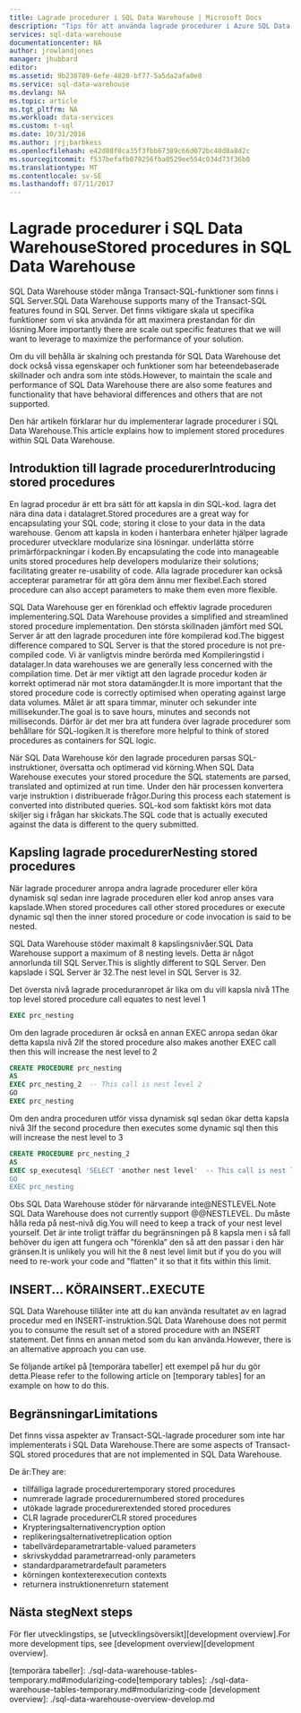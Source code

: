 ```yaml
---
title: Lagrade procedurer i SQL Data Warehouse | Microsoft Docs
description: "Tips för att använda lagrade procedurer i Azure SQL Data Warehouse för utveckling av lösningar."
services: sql-data-warehouse
documentationcenter: NA
author: jrowlandjones
manager: jhubbard
editor: 
ms.assetid: 9b238789-6efe-4820-bf77-5a5da2afa0e8
ms.service: sql-data-warehouse
ms.devlang: NA
ms.topic: article
ms.tgt_pltfrm: NA
ms.workload: data-services
ms.custom: t-sql
ms.date: 10/31/2016
ms.author: jrj;barbkess
ms.openlocfilehash: e42d80f0ca35f3fbb67389c66d072bc40d8a8d2c
ms.sourcegitcommit: f537befafb079256fba0529ee554c034d73f36b0
ms.translationtype: MT
ms.contentlocale: sv-SE
ms.lasthandoff: 07/11/2017
---
```

# <a name="stored-procedures-in-sql-data-warehouse"></a><span data-ttu-id="9ad52-103">Lagrade procedurer i SQL Data Warehouse</span><span class="sxs-lookup"><span data-stu-id="9ad52-103">Stored procedures in SQL Data Warehouse</span></span>
<span data-ttu-id="9ad52-104">SQL Data Warehouse stöder många Transact-SQL-funktioner som finns i SQL Server.</span><span class="sxs-lookup"><span data-stu-id="9ad52-104">SQL Data Warehouse supports many of the Transact-SQL features found in SQL Server.</span></span> <span data-ttu-id="9ad52-105">Det finns viktigare skala ut specifika funktioner som vi ska använda för att maximera prestandan för din lösning.</span><span class="sxs-lookup"><span data-stu-id="9ad52-105">More importantly there are scale out specific features that we will want to leverage to maximize the performance of your solution.</span></span>

<span data-ttu-id="9ad52-106">Om du vill behålla är skalning och prestanda för SQL Data Warehouse det dock också vissa egenskaper och funktioner som har beteendebaserade skillnader och andra som inte stöds.</span><span class="sxs-lookup"><span data-stu-id="9ad52-106">However, to maintain the scale and performance of SQL Data Warehouse there are also some features and functionality that have behavioral differences and others that are not supported.</span></span>

<span data-ttu-id="9ad52-107">Den här artikeln förklarar hur du implementerar lagrade procedurer i SQL Data Warehouse.</span><span class="sxs-lookup"><span data-stu-id="9ad52-107">This article explains how to implement stored procedures within SQL Data Warehouse.</span></span>

## <a name="introducing-stored-procedures"></a><span data-ttu-id="9ad52-108">Introduktion till lagrade procedurer</span><span class="sxs-lookup"><span data-stu-id="9ad52-108">Introducing stored procedures</span></span>
<span data-ttu-id="9ad52-109">En lagrad procedur är ett bra sätt för att kapsla in din SQL-kod. lagra det nära dina data i datalagret.</span><span class="sxs-lookup"><span data-stu-id="9ad52-109">Stored procedures are a great way for encapsulating your SQL code; storing it close to your data in the data warehouse.</span></span> <span data-ttu-id="9ad52-110">Genom att kapsla in koden i hanterbara enheter hjälper lagrade procedurer utvecklare modularize sina lösningar. underlätta större primärförpackningar i koden.</span><span class="sxs-lookup"><span data-stu-id="9ad52-110">By encapsulating the code into manageable units stored procedures help developers modularize their solutions; facilitating greater re-usability of code.</span></span> <span data-ttu-id="9ad52-111">Alla lagrade procedurer kan också accepterar parametrar för att göra dem ännu mer flexibel.</span><span class="sxs-lookup"><span data-stu-id="9ad52-111">Each stored procedure can also accept parameters to make them even more flexible.</span></span>

<span data-ttu-id="9ad52-112">SQL Data Warehouse ger en förenklad och effektiv lagrade proceduren implementering.</span><span class="sxs-lookup"><span data-stu-id="9ad52-112">SQL Data Warehouse provides a simplified and streamlined stored procedure implementation.</span></span> <span data-ttu-id="9ad52-113">Den största skillnaden jämfört med SQL Server är att den lagrade proceduren inte före kompilerad kod.</span><span class="sxs-lookup"><span data-stu-id="9ad52-113">The biggest difference compared to SQL Server is that the stored procedure is not pre-compiled code.</span></span> <span data-ttu-id="9ad52-114">Vi är vanligtvis mindre berörda med Kompileringstid i datalager.</span><span class="sxs-lookup"><span data-stu-id="9ad52-114">In data warehouses we are generally less concerned with the compilation time.</span></span> <span data-ttu-id="9ad52-115">Det är mer viktigt att den lagrade procedur koden är korrekt optimerad när mot stora datamängder.</span><span class="sxs-lookup"><span data-stu-id="9ad52-115">It is more important that the stored procedure code is correctly optimised when operating against large data volumes.</span></span> <span data-ttu-id="9ad52-116">Målet är att spara timmar, minuter och sekunder inte millisekunder.</span><span class="sxs-lookup"><span data-stu-id="9ad52-116">The goal is to save hours, minutes and seconds not milliseconds.</span></span> <span data-ttu-id="9ad52-117">Därför är det mer bra att fundera över lagrade procedurer som behållare för SQL-logiken.</span><span class="sxs-lookup"><span data-stu-id="9ad52-117">It is therefore more helpful to think of stored procedures as containers for SQL logic.</span></span>     

<span data-ttu-id="9ad52-118">När SQL Data Warehouse kör den lagrade proceduren parsas SQL-instruktioner, översatta och optimerad vid körning.</span><span class="sxs-lookup"><span data-stu-id="9ad52-118">When SQL Data Warehouse executes your stored procedure the SQL statements are parsed, translated and optimized at run time.</span></span> <span data-ttu-id="9ad52-119">Under den här processen konvertera varje instruktion i distribuerade frågor.</span><span class="sxs-lookup"><span data-stu-id="9ad52-119">During this process each statement is converted into distributed queries.</span></span> <span data-ttu-id="9ad52-120">SQL-kod som faktiskt körs mot data skiljer sig i frågan har skickats.</span><span class="sxs-lookup"><span data-stu-id="9ad52-120">The SQL code that is actually executed against the data is different to the query submitted.</span></span>

## <a name="nesting-stored-procedures"></a><span data-ttu-id="9ad52-121">Kapsling lagrade procedurer</span><span class="sxs-lookup"><span data-stu-id="9ad52-121">Nesting stored procedures</span></span>
<span data-ttu-id="9ad52-122">När lagrade procedurer anropa andra lagrade procedurer eller köra dynamisk sql sedan inre lagrade proceduren eller kod anrop anses vara kapslade.</span><span class="sxs-lookup"><span data-stu-id="9ad52-122">When stored procedures call other stored procedures or execute dynamic sql then the inner stored procedure or code invocation is said to be nested.</span></span>

<span data-ttu-id="9ad52-123">SQL Data Warehouse stöder maximalt 8 kapslingsnivåer.</span><span class="sxs-lookup"><span data-stu-id="9ad52-123">SQL Data Warehouse support a maximum of 8 nesting levels.</span></span> <span data-ttu-id="9ad52-124">Detta är något annorlunda till SQL Server.</span><span class="sxs-lookup"><span data-stu-id="9ad52-124">This is slightly different to SQL Server.</span></span> <span data-ttu-id="9ad52-125">Den kapslade i SQL Server är 32.</span><span class="sxs-lookup"><span data-stu-id="9ad52-125">The nest level in SQL Server is 32.</span></span>

<span data-ttu-id="9ad52-126">Det översta nivå lagrade proceduranropet är lika om du vill kapsla nivå 1</span><span class="sxs-lookup"><span data-stu-id="9ad52-126">The top level stored procedure call equates to nest level 1</span></span>

```sql
EXEC prc_nesting
```
<span data-ttu-id="9ad52-127">Om den lagrade proceduren är också en annan EXEC anropa sedan ökar detta kapsla nivå 2</span><span class="sxs-lookup"><span data-stu-id="9ad52-127">If the stored procedure also makes another EXEC call then this will increase the nest level to 2</span></span>

```sql
CREATE PROCEDURE prc_nesting
AS
EXEC prc_nesting_2  -- This call is nest level 2
GO
EXEC prc_nesting
```
<span data-ttu-id="9ad52-128">Om den andra proceduren utför vissa dynamisk sql sedan ökar detta kapsla nivå 3</span><span class="sxs-lookup"><span data-stu-id="9ad52-128">If the second procedure then executes some dynamic sql then this will increase the nest level to 3</span></span>

```sql
CREATE PROCEDURE prc_nesting_2
AS
EXEC sp_executesql 'SELECT 'another nest level'  -- This call is nest level 2
GO
EXEC prc_nesting
```

<span data-ttu-id="9ad52-129">Obs SQL Data Warehouse stöder för närvarande inte@NESTLEVEL.</span><span class="sxs-lookup"><span data-stu-id="9ad52-129">Note SQL Data Warehouse does not currently support @@NESTLEVEL.</span></span> <span data-ttu-id="9ad52-130">Du måste hålla reda på nest-nivå dig.</span><span class="sxs-lookup"><span data-stu-id="9ad52-130">You will need to keep a track of your nest level yourself.</span></span> <span data-ttu-id="9ad52-131">Det är inte troligt träffar du begränsningen på 8 kapsla men i så fall behöver du igen att fungera och ”förenkla” den så att den passar i den här gränsen.</span><span class="sxs-lookup"><span data-stu-id="9ad52-131">It is unlikely you will hit the 8 nest level limit but if you do you will need to re-work your code and "flatten" it so that it fits within this limit.</span></span>

## <a name="insertexecute"></a><span data-ttu-id="9ad52-132">INSERT... KÖRA</span><span class="sxs-lookup"><span data-stu-id="9ad52-132">INSERT..EXECUTE</span></span>
<span data-ttu-id="9ad52-133">SQL Data Warehouse tillåter inte att du kan använda resultatet av en lagrad procedur med en INSERT-instruktion.</span><span class="sxs-lookup"><span data-stu-id="9ad52-133">SQL Data Warehouse does not permit you to consume the result set of a stored procedure with an INSERT statement.</span></span> <span data-ttu-id="9ad52-134">Det finns en annan metod som du kan använda.</span><span class="sxs-lookup"><span data-stu-id="9ad52-134">However, there is an alternative approach you can use.</span></span>

<span data-ttu-id="9ad52-135">Se följande artikel på [temporära tabeller] ett exempel på hur du gör detta.</span><span class="sxs-lookup"><span data-stu-id="9ad52-135">Please refer to the following article on [temporary tables] for an example on how to do this.</span></span>

## <a name="limitations"></a><span data-ttu-id="9ad52-136">Begränsningar</span><span class="sxs-lookup"><span data-stu-id="9ad52-136">Limitations</span></span>
<span data-ttu-id="9ad52-137">Det finns vissa aspekter av Transact-SQL-lagrade procedurer som inte har implementerats i SQL Data Warehouse.</span><span class="sxs-lookup"><span data-stu-id="9ad52-137">There are some aspects of Transact-SQL stored procedures that are not implemented in SQL Data Warehouse.</span></span>

<span data-ttu-id="9ad52-138">De är:</span><span class="sxs-lookup"><span data-stu-id="9ad52-138">They are:</span></span>

* <span data-ttu-id="9ad52-139">tillfälliga lagrade procedurer</span><span class="sxs-lookup"><span data-stu-id="9ad52-139">temporary stored procedures</span></span>
* <span data-ttu-id="9ad52-140">numrerade lagrade procedurer</span><span class="sxs-lookup"><span data-stu-id="9ad52-140">numbered stored procedures</span></span>
* <span data-ttu-id="9ad52-141">utökade lagrade procedurer</span><span class="sxs-lookup"><span data-stu-id="9ad52-141">extended stored procedures</span></span>
* <span data-ttu-id="9ad52-142">CLR lagrade procedurer</span><span class="sxs-lookup"><span data-stu-id="9ad52-142">CLR stored procedures</span></span>
* <span data-ttu-id="9ad52-143">Krypteringsalternativ</span><span class="sxs-lookup"><span data-stu-id="9ad52-143">encryption option</span></span>
* <span data-ttu-id="9ad52-144">replikeringsalternativet</span><span class="sxs-lookup"><span data-stu-id="9ad52-144">replication option</span></span>
* <span data-ttu-id="9ad52-145">tabellvärdeparametrar</span><span class="sxs-lookup"><span data-stu-id="9ad52-145">table-valued parameters</span></span>
* <span data-ttu-id="9ad52-146">skrivskyddad parametrar</span><span class="sxs-lookup"><span data-stu-id="9ad52-146">read-only parameters</span></span>
* <span data-ttu-id="9ad52-147">standardparametrar</span><span class="sxs-lookup"><span data-stu-id="9ad52-147">default parameters</span></span>
* <span data-ttu-id="9ad52-148">körningen kontexter</span><span class="sxs-lookup"><span data-stu-id="9ad52-148">execution contexts</span></span>
* <span data-ttu-id="9ad52-149">returnera instruktionen</span><span class="sxs-lookup"><span data-stu-id="9ad52-149">return statement</span></span>

## <a name="next-steps"></a><span data-ttu-id="9ad52-150">Nästa steg</span><span class="sxs-lookup"><span data-stu-id="9ad52-150">Next steps</span></span>
<span data-ttu-id="9ad52-151">För fler utvecklingstips, se [utvecklingsöversikt][development overview].</span><span class="sxs-lookup"><span data-stu-id="9ad52-151">For more development tips, see [development overview][development overview].</span></span>

<!--Image references-->

<!--Article references-->
<span data-ttu-id="9ad52-152">[temporära tabeller]: ./sql-data-warehouse-tables-temporary.md#modularizing-code</span><span class="sxs-lookup"><span data-stu-id="9ad52-152">[temporary tables]: ./sql-data-warehouse-tables-temporary.md#modularizing-code</span></span>
[development overview]: ./sql-data-warehouse-overview-develop.md

<!--MSDN references-->
[nest level]: https://msdn.microsoft.com/library/ms187371.aspx

<!--Other Web references-->
